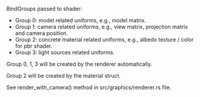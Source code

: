 BindGroups passed to shader:
- Group 0: model related uniforms, e.g., model matrix.
- Group 1: camera related uniforms, e.g., view matrix, projection matrix and camera position.
- Group 2: concrete material related uniforms, e.g., albedo texture / color for pbr shader.
- Group 3: light sources related uniforms.

Group 0, 1, 3 will be created by the renderer automatically.

Group 2 will be created by the material struct.

See render_with_camera() method in src/graphics/renderer.rs file.